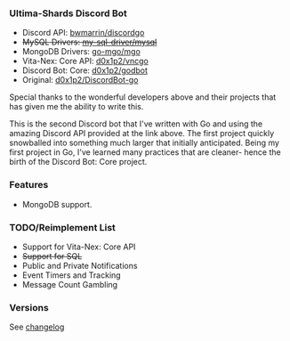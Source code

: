 ### Ultima-Shards Discord Bot
+ Discord API: [bwmarrin/discordgo](https://github.com/bwmarrin/discordgo)
+ ~~MySQL Drivers: [my-sql-driver/mysql](https://github.com/go-sql-driver/mysql)~~
+ MongoDB Drivers: [go-mgo/mgo](https://github.com/go-mgo/mgo)
+ Vita-Nex: Core API: [d0x1p2/vncgo](https://github.com/d0x1p2/vncgo)
+ Discord Bot: Core: [d0x1p2/godbot](https://github.com/d0x1p2/godbot)
+ Original: [d0x1p2/DiscordBot-go](https://github.com/d0x1p2/DiscordBot-go)

Special thanks to the wonderful developers above and their projects that has given me the ability to write this.

This is the second Discord bot that I've written with Go and using the amazing Discord API provided at the link above. The first project quickly snowballed into something much larger that initially anticipated. Being my first project in Go, I've learned many practices that are cleaner- hence the birth of the Discord Bot: Core project.

### Features
+ MongoDB support.

### TODO/Reimplement List
+ Support for Vita-Nex: Core API
+ ~~Support for SQL~~
+ Public and Private Notifications
+ Event Timers and Tracking
+ Message Count Gambling

### Versions
See [changelog](https://github.com/d0x1p2/usmbot/blob/master/changelog)